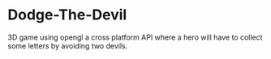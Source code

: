 # Dodge-The-Devil

3D game using opengl a cross platform API where a hero will have to collect some letters by avoiding two devils.
